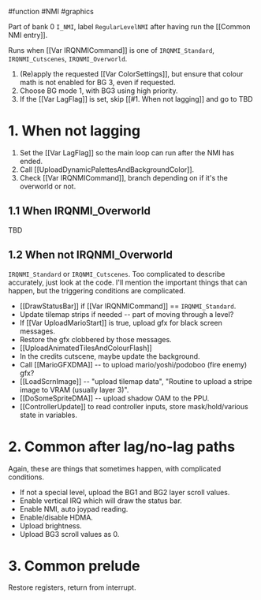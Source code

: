 #function #NMI #graphics 

Part of bank 0 `I_NMI`, label `RegularLevelNMI` after having run the [[Common NMI entry]].

Runs when [[Var IRQNMICommand]] is one of `IRQNMI_Standard`, `IRQNMI_Cutscenes`, `IRQNMI_Overworld`.

1. (Re)apply the requested [[Var ColorSettings]], but ensure that colour math is not enabled for BG 3, even if requested.
2. Choose BG mode 1, with BG3 using high priority.
3. If the [[Var LagFlag]] is set, skip [[#1. When not lagging]] and go to TBD

# 1. When not lagging

1. Set the [[Var LagFlag]] so the main loop can run after the NMI has ended.
2. Call [[UploadDynamicPalettesAndBackgroundColor]].
3. Check [[Var IRQNMICommand]], branch depending on if it's the overworld or not.

## 1.1 When IRQNMI_Overworld

TBD

## 1.2 When not IRQNMI_Overworld

`IRQNMI_Standard` or `IRQNMI_Cutscenes`.
Too complicated to describe accurately, just look at the code. I'll mention the important things that can happen, but the triggering conditions are complicated.

* [[DrawStatusBar]] if [[Var IRQNMICommand]] == `IRQNMI_Standard`.
* Update tilemap strips if needed -- part of moving through a level?
* If [[Var UploadMarioStart]] is true, upload gfx for black screen messages.
* Restore the gfx clobbered by those messages.
* [[UploadAnimatedTilesAndColourFlash]]
* In the credits cutscene, maybe update the background.
* Call [[MarioGFXDMA]] -- to upload mario/yoshi/podoboo (fire enemy) gfx?
* [[LoadScrnImage]] -- "upload tilemap data", "Routine to upload a stripe image to VRAM (usually layer 3)".
* [[DoSomeSpriteDMA]] -- upload shadow OAM to the PPU.
* [[ControllerUpdate]] to read controller inputs, store mask/hold/various state in variables.

# 2. Common after lag/no-lag paths

Again, these are things that sometimes happen, with complicated conditions.

* If not a special level, upload the BG1 and BG2 layer scroll values.
* Enable vertical IRQ which will draw the status bar.
* Enable NMI, auto joypad reading.
* Enable/disable HDMA.
* Upload brightness.
* Upload BG3 scroll values as 0.

# 3. Common prelude

Restore registers, return from interrupt.